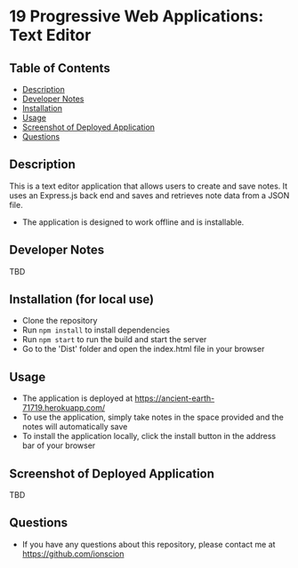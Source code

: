 # 19 Progressive Web Applications: Text Editor

## Table of Contents
- [Description](#description)
- [Developer Notes](#developer-notes)
- [Installation](#installation)
- [Usage](#usage)
- [Screenshot of Deployed Application](#screenshot-of-deployed-application)
- [Questions](#questions)

## Description
This is a text editor application that allows users to create and save notes. It uses an Express.js back end and saves and retrieves note data from a JSON file.
- The application is designed to work offline and is installable.


## Developer Notes
TBD

## Installation (for local use)
- Clone the repository
- Run `npm install` to install dependencies
- Run `npm start` to run the build and start the server
- Go to the 'Dist' folder and open the index.html file in your browser

## Usage
- The application is deployed at https://ancient-earth-71719.herokuapp.com/
- To use the application, simply take notes in the space provided and the notes will automatically save
- To install the application locally, click the install button in the address bar of your browser

## Screenshot of Deployed Application
TBD

## Questions
- If you have any questions about this repository, please contact me at https://github.com/ionscion
